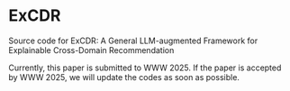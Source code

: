 # ExCDR
Source code for ExCDR: A General LLM-augmented Framework for Explainable Cross-Domain Recommendation

Currently, this paper is submitted to WWW 2025. If the paper is accepted by WWW 2025, we will update the codes as soon as possible.
